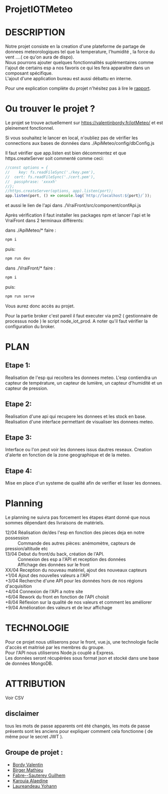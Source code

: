 # ProjetIOTMeteo


# DESCRIPTION

Notre projet consiste en la creation d'une plateforme de partage de donnees meteorologiques tel que la temperature, l'humidité , la force du vent ....( ce qu'on aura de dispo).<br>
Nous pourrons ajouter quelques fonctionnalités suplémentaires comme l'ajout de certains esp a nos favoris ce qui les fera apparaitre dans un composant spécifique.<br>
L'ajout d'une application bureau est aussi débattu en interne.

Pour une explication complète du projet n'hésitez pas à lire le [rapport](https://github.com/BordyV/ProjetIOTMeteo/blob/main/docs/rapport_projet_METEO_grp_13.pdf). 
# Ou trouver le projet ?

Le projet se trouve actuellement sur https://valentinbordy.fr/iotMeteo/ et est pleinement fonctionnel.


Si vous souhaitez le lancer en local, n'oubliez pas de vérifier les connections aux bases de données dans ./ApiMeteo/config/dbConfig.js

Il faut vérifier que  app.listen est bien décommentez et que https.createServer soit commenté comme ceci: 

```js 
//const options = {
//    key: fs.readFileSync('./key.pem'),
//  cert: fs.readFileSync('./cert.pem'),
//  passphrase: 'xxxxh'
//};
//https.createServer(options, app).listen(port);
app.listen(port, () => console.log(`http://localhost:${port}/`));
```

et aussi le lien de l'api dans ./VraiFront/src/component/confApi.js 

Après vérification il faut installer les packages npm et lancer l'api et le VraiFront dans 2 terminaux différents:

dans ./ApiMeteo/* faire :

```sh
npm i
```

puis: 
```sh
npm run dev
```
dans ./VraiFront/* faire : 

```sh
npm i
```

puis: 
```sh
npm run serve
```

Vous aurez donc accès au projet.

Pour la partie broker c'est pareil il faut executer via pm2 ( gestionnaire de processus node ) le script node_iot_prod. A noter qu'il faut vérifier la configuration du broker.

# PLAN

## Etape 1:
Realisation de l'esp qui recoltera les donnees meteo. L'esp contiendra un capteur de température, un capteur de lumière, un capteur d'humidité et un capteur de pression.

## Etape 2:
Realisation d'une api qui recupere les donnees et les stock en base.
Realisation d'une interface permettant de visualiser les donnees meteo.

## Etape 3:
Interface ou l'on peut voir les donnees issus dautres reseaux.
Creation d'alerte en fonction de la zone geographique et de la meteo.

## Etape 4:
Mise en place d'un systeme de qualité afin de verifier et lisser les donnees.

# Planning

Le planning ne suivra pas forcement les étapes étant donné que nous sommes dépendant des livraisons de matériels.

12/04 Réalisation de/des l'esp en fonction des pieces deja en notre possession <br>
&nbsp;&nbsp;&nbsp;&nbsp;&nbsp;&nbsp;&nbsp;&nbsp;&nbsp;  Commande des autres pièces: anémomètre, capteurs de pression/altitude etc <br>
13/04 Debut du front/du back, création de l'API. <br>
&nbsp;&nbsp;&nbsp;&nbsp;&nbsp;&nbsp;&nbsp;&nbsp;&nbsp;  Connexion des esp a l'API et reception des données <br>
&nbsp;&nbsp;&nbsp;&nbsp;&nbsp;&nbsp;&nbsp;&nbsp;&nbsp;  Affichage des données sur le front <br>
XX/04 Reception du nouveau matériel, ajout des nouveaux capteurs <br>
+1/04 Ajout des nouvelles valeurs a l'API <br>
+3/04 Recherche d'une API pour les données hors de nos régions d'acquisition <br>
+4/04 Connexion de l'API a notre site <br>
+6/04 Rework du front en fonction de l'API choisit <br>
+8/04 Réflexion sur la qualité de nos valeurs et comment les améliorer <br>
+9/04 Amélioration des valeurs et de leur affichage

# TECHNOLOGIE

Pour ce projet nous utiliserons pour le front, vue.js, une technologie facile d'accès et maitrisé par les membres du groupe.<br> 
Pour l'API nous utiliserons Node.js couplé a Express.<br>
Les données seront récupérées sous format json et stocké dans une base de données MongoDB.


# ATTRIBUTION

Voir CSV

## disclaimer
tous les mots de passe apparents ont été changés, les mots de passe présents sont les anciens pour expliquer comment cela fonctionne ( de même pour le secret JWT ).

## Groupe de projet : 

  * [Bordy Valentin](https://github.com/bordyV)
  * [Birger Mathieu](https://github.com/MathieuBirger)
  * [Fabre--Sauterey Guilhem](https://github.com/Guilhem-Fabre)
  * [Karouia Alaedine](https://github.com/Alaedinekar)
  * [Laureandeau Yohann](https://github.com/yohannlaurendeau)
